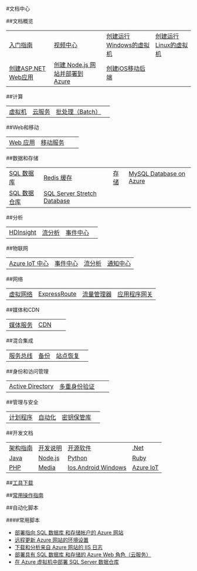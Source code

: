 <properties linkid="documentation-overview" urlDisplayName="Doc-Overview" pageTitle="文档概览" metaKeywords="Doc-Overview" description="" metaCanonical="" services="" documentationCenter="" title="" authors="" solutions="" manager="Tiffena" editor="Eric Chen" />
<tags ms.service=""
    ms.date=""
    wacn.date="05/11/2016"
    />

#文档中心

##文档概览

<table width="100%" border="0" cellspacing="0" cellpadding="0" style="table-layout:fixed;">
  <tr>
    <td><a href="/starter-guide/">入门指南</a></td>
    <td><a href="/video-center/">视频中心</a></td>
    <td><a href="/documentation/articles/virtual-machines-windows-tutorial-classic-portal/">创建运行Windows的虚拟机</a></td>
    <td><a href="/documentation/articles/virtual-machines-linux-tutorial-portal-rm/">创建运行Linux的虚拟机</a></td>
  </tr>
  <tr>
    <td><a href="/documentation/articles/web-sites-dotnet-get-started/">创建ASP.NET Web应用</a></td>
    <td><a href="/documentation/articles/web-sites-nodejs-develop-deploy-mac/">创建 Node.js 网站并部署到 Azure</a></td>
    <td><a href="/documentation/articles/mobile-services-ios-get-started/">创建iOS移动后端</a></td>
    <td><a href=""></a></td>
  </tr>
</table>

##计算

<table width="100%" border="0" cellspacing="0" cellpadding="0" style="table-layout:fixed;">
  <tr col>
    <td><a href="/documentation/services/virtual-machines/">虚拟机</a></td>
    <td><a href="/documentation/services/cloud-services/">云服务</a></td>
    <td><a href="/documentation/services/batch/">批处理（Batch）</a></td>
	<td><a href=""></a></td>
  </tr>
</table>

##Web和移动

<table width="100%" border="0" cellspacing="0" cellpadding="0" style="table-layout:fixed;">
  <tr col>
    <td><a href="/documentation/services/web-sites/">Web 应用</a></td>
    <td><a href="/documentation/services/mobile-services/">移动服务</a></td>
	<td><a href=""></a></td>
	<td><a href=""></a></td>
  </tr>
</table>

##数据和存储

<table width="100%" border="0" cellspacing="0" cellpadding="0" style="table-layout:fixed;">
  <tr>
    <td><a href="/documentation/services/sql-databases/">SQL 数据库</a></td>
	<td><a href="/documentation/services/redis-cache/">Redis 缓存</a></td>
	<td><a href="/documentation/services/storage/">存储</a></td>
    <td><a href="/documentation/services/mysql/">MySQL Database on Azure</a></td>
  </tr>
  <tr>
    <td><a href="/documentation/services/sql-data-warehouse/">SQL 数据仓库</a></td>
    <td><a href="/documentation/services/sql-server-stretch-database/">SQL Server Stretch Database</a></td>
    <td><a href=""></a></td>
    <td><a href=""></a></td>
  </tr>
</table>

##分析

<table width="100%" border="0" cellspacing="0" cellpadding="0" style="table-layout:fixed;">
  <tr>
    <td><a href="/documentation/services/hdinsight/">HDInsight</a></td>
	<td><a href="/documentation/services/stream-analytics/">流分析</a></td>
	<td><a href="/documentation/services/event-hubs/">事件中心</a></td>
	<td><a href=""></a></td>
  </tr>
</table>

##物联网

<table width="100%" border="0" cellspacing="0" cellpadding="0" style="table-layout:fixed;">
  <tr>
	<td><a href="/documentation/services/iot-hub">Azure IoT 中心</a></td>
	<td><a href="/documentation/services/event-hubs/">事件中心</a></td>
	<td><a href="/documentation/services/stream-analytics/">流分析</a></td>
	<td><a href="/documentation/services/notification-hubs/">通知中心</a></td>
  </tr>
</table>

##网络

<table width="100%" border="0" cellspacing="0" cellpadding="0" style="table-layout:fixed;">
  <tr>
	<td><a href="/documentation/services/networking/">虚拟网络</a></td>
	<td><a href="/documentation/services/expressroute/">ExpressRoute</a></td>
	<td><a href="/documentation/services/traffic-manager/">流量管理器</a></td>
    <td><a href="/documentation/services/application-gateway/">应用程序网关</a></td>
  </tr>
</table>

##媒体和CDN

<table width="100%" border="0" cellspacing="0" cellpadding="0" style="table-layout:fixed;">
  <tr>
	<td><a href="/documentation/services/media-services/">媒体服务</a></td>
	<td><a href="/documentation/services/cdn/">CDN</a></td>
	<td><a href=""></a></td>
	<td><a href=""></a></td>
  </tr>
</table>

##混合集成

<table width="100%" border="0" cellspacing="0" cellpadding="0" style="table-layout:fixed;">
  <tr>
	<td><a href="/documentation/services/service-bus/">服务总线</a></td>
	<td><a href="/documentation/services/backup/">备份</a></td>
	<td><a href="/documentation/services/site-recovery/">站点恢复</a></td>
	<td><a href=""></a></td>
  </tr>
</table>

##身份和访问管理

<table width="100%" border="0" cellspacing="0" cellpadding="0" style="table-layout:fixed;">
  <tr>
	<td><a href="/documentation/services/identity/">Active Directory</a></td>
	<td><a href="/documentation/services/multi-factor-authentication/">多重身份验证</a></td>
	<td><a href=""></a></td>
	<td><a href=""></a></td>
  </tr>
</table>

##管理与安全

<table width="100%" border="0" cellspacing="0" cellpadding="0" style="table-layout:fixed;">
  <tr>
	<td><a href="/documentation/services/scheduler/">计划程序</a></td>
	<td><a href="/documentation/services/automation/">自动化</a></td>
	<td><a href="/documentation/services/key-vault/">密钥保管库</a></td>
	<td><a href=""></a></td>
  </tr>
</table>

##开发文档

<table width="100%" border="0" cellspacing="0" cellpadding="0"style="table-layout:fixed;">
  <tr>
    <td><a href="/documentation/articles/architecture-overview/">架构指南</a></td>
    <td><a href="/documentation/articles/developerdifferences/">开发说明</a></td>
    <td><a href="/develop/other/open-source-software/">开源软件</a></td>
    <td><a href="/develop/net/">.Net</a></td>
  </tr>
  <tr>
    <td><a href="/develop/java/">Java</a></td>
    <td><a href="/develop/nodejs/">Node.js</a></td>
    <td><a href="/develop/python/">Python</a></td>
    <td><a href="/develop/ruby/">Ruby</a></td>
  </tr>
  <tr>
    <td><a href="/develop/php/">PHP</a></td>
    <td><a href="/develop/media-services/">Media</a></td>
    <td><a href="/develop/mobile/ios/">Ios,Android Windows</a></td>
    <td><a href="/develop/iot">Azure IoT</a></td>
  </tr>
</table>

##[工具下载](/downloads/)

##[常用操作指南](/documentation/services/azure-operations-guide)
<!--
##故障排除-->

##自动化脚本


####常用脚本
- [部署指向 SQL 数据库 和存储帐户的 Azure 网站](http://gallery.technet.microsoft.com/scriptcenter/Deploy-a-Windows-Azure-Web-790cacd2)
- [远程更新 Azure 网站的环境设置](http://gallery.technet.microsoft.com/scriptcenter/Remotely-Update-the-25375d03)
- [下载和分析来自 Azure 网站的 IIS 日志](http://gallery.technet.microsoft.com/scriptcenter/and-Parse-IIS-logs-from-a-9b85431b)
- [部署具有 SQL 数据库 和存储的 Azure Web 角色（云服务）](http://gallery.technet.microsoft.com/scriptcenter/Deploy-a-Windows-Azure-Web-81629e04)
- [在 Azure 虚拟机中部署 SQL Server 数据仓库](http://gallery.technet.microsoft.com/scriptcenter/Deploy-a-SQL-Server-Data-584e88d5)

<!--
##服务文档

<table width="100%" border="0" cellspacing="0" cellpadding="0">
  <tr>
    <th align="left" scope="col">计算</th>
    <th align="left" scope="col">数据服务</th>
    <th align="left" scope="col">应用服务</th>
    <th align="left" scope="col">网络服务</th>
  </tr>
  <tr>
    <td><a href="/documentation/services/virtual-machines/">虚拟机</a></td>
    <td><a href="/documentation/services/storage/">存储</a></td>
    <td><a href="/documentation/services/service-bus/">服务总线</a></td>
    <td><a href="/documentation/services/networking/">虚拟网络</a></td>
  </tr>
  <tr>
    <td><a href="/documentation/services/web-sites/">网站</a></td>
    <td><a href="/documentation/services/sql-databases/">SQL数据库</a></td>
    <td><a href="/documentation/services/identity/">Active Directory</a></td>
    <td><a href="/documentation/services/traffic-manager/">流量管理器</a></td>
  </tr>
  <tr>
    <td><a href="/documentation/services/cloud-services/">云服务</a></td>
    <td><a href="/documentation/services/hdinsight/">HDInsight</a></td>
    <td><a href="/documentation/services/scheduler/">计划程序</a></td>
    <td></td>
  </tr>
  <tr>
    <td><a href="/documentation/services/mobile-services/">移动服务</a></td>
    <td><a href="/documentation/services/backup/">备份</a></td>
    <td><a href="/documentation/services/cdn/">CDN</a></td>
    <td></td>
  </tr>
  <tr>
    <td></td>
    <td><a href="/documentation/services/site-recovery/">站点恢复</a></td>
    <td><a href="/documentation/services/media-services/">媒体服务</a></td>
    <td></td>
  </tr>
  <tr>
    <td></td>
    <td></td>
    <td><a href="/documentation/services/notification-hubs/">通知中心</a></td>
    <td></td>
  </tr>  
  <tr>
    <td></td>
    <td></td>
    <td><a href="/documentation/services/automation">自动化</a></td>
    <td></td>  
  </tr>
</table>
-->


